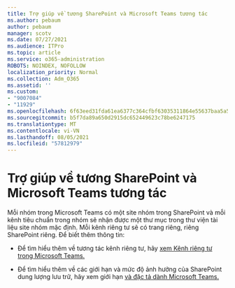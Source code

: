 ```yaml
---
title: Trợ giúp về tương SharePoint và Microsoft Teams tương tác
ms.author: pebaum
author: pebaum
manager: scotv
ms.date: 07/27/2021
ms.audience: ITPro
ms.topic: article
ms.service: o365-administration
ROBOTS: NOINDEX, NOFOLLOW
localization_priority: Normal
ms.collection: Adm_O365
ms.assetid: ''
ms.custom:
- "9007084"
- "11929"
ms.openlocfilehash: 6f63eed31fda61ea6377c364cfbf63035311864e55637baa5a5838784a03b582
ms.sourcegitcommit: b5f7da89a650d2915dc652449623c78be6247175
ms.translationtype: MT
ms.contentlocale: vi-VN
ms.lasthandoff: 08/05/2021
ms.locfileid: "57812979"
---
```

# <a name="help-with-the-sharepoint-and-microsoft-teams-interaction"></a>Trợ giúp về tương SharePoint và Microsoft Teams tương tác

Mỗi nhóm trong Microsoft Teams có một site nhóm trong SharePoint và mỗi kênh tiêu chuẩn trong nhóm sẽ nhận được một thư mục trong thư viện tài liệu site nhóm mặc định. Mỗi kênh riêng tư sẽ có trang riêng, riêng SharePoint riêng. Để biết thêm thông tin:

- Để tìm hiểu thêm về tương tác kênh riêng tư, hãy [xem Kênh riêng tư trong Microsoft Teams.](/MicrosoftTeams/private-channels#private-channel-sharepoint-sites)

- Để tìm hiểu thêm về các giới hạn và mức độ ảnh hưởng của SharePoint dung lượng lưu trữ, hãy xem giới hạn [và đặc tả dành Microsoft Teams.](/microsoftteams/limits-specifications-teams#storage) 
